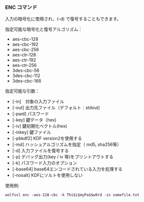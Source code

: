 ### ENC コマンド

入力の暗号化に使用され、(-d) で復号することもできます。


指定可能な暗号化と復号アルゴリズム：

- aes-cbc-128
- aes-cbc-192
- aes-cbc-256
- aes-ctr-128
- aes-ctr-192
- aes-ctr-256
- 3des-cbc-56
- 3des-cbc-112
- 3des-cbc-168
    
指定可能な引数：

- [-in]　対象の入力ファイル
- [-out] 出力先ファイル（デフォルト：stdout)
- [-pwd] パスワード
- [-key] 鍵データ（hex)
- [-iv]  鍵初期化ベクトル(hex)
- [-inkey] 鍵ファイル
- [-pbkdf2] KDF version2を使用する
- [-md] ハッシュアルゴリズムを指定（ md5, sha256等）
- [-d] 入力ファイルを復号する
- [-p] デバッグ出力(key / iv 等)をプリントアウトする 
- [-k] パスワード入力のオプション
- [-base64] base64エンコードされている入力を処理する
- [-nosalt] KDFにソルトを使用しない


使用例: 

```
wolfssl enc -aes-128-cbc -k Thi$i$myPa$$w0rd -in somefile.txt
```
